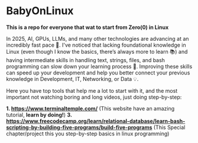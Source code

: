 # BabyOnLinux
**This is a repo for everyone that wat to start from Zero(0) in Linux**

In 2025, AI, GPUs, LLMs, and many other technologies are advancing at an incredibly fast pace 🚀. I've noticed that lacking foundational knowledge in Linux (even though I know the basics, there’s always more to learn 📚) and having intermediate skills in handling text, strings, files, and bash programming can slow down your learning process 🐢. Improving these skills can speed up your development and help you better connect your previous knowledge in Development, IT, Networking, or Data 💡.

Here you have top tools that help me a lot to start with it, and the most important not watching boring and long videos, just doing step-by-step:

**1. https://www.terminaltemple.com/**
   (This website have an amazing tutorial, **learn by doing!**)
**3. https://www.freecodecamp.org/learn/relational-database/learn-bash-scripting-by-building-five-programs/build-five-programs**
   (This Special chapter/project this you step-by-step basics in linux programming)
